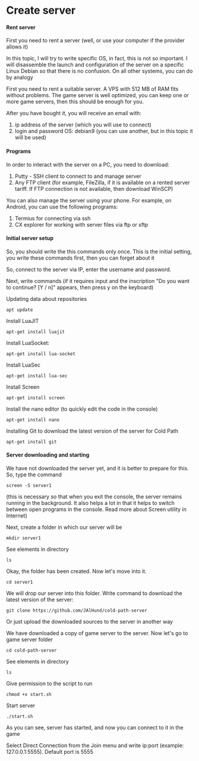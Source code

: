 # Create server

#### Rent server

First you need to rent a server (well, or use your computer if the provider allows it)

In this topic, I will try to write specific OS, in fact, this is not so important. I will disassemble the launch and configuration of the server on a specific Linux Debian so that there is no confusion. On all other systems, you can do by analogy

First you need to rent a suitable server. A VPS with 512 MB of RAM fits without problems. The game server is well optimized, you can keep one or more game servers, then this should be enough for you.

After you have bought it, you will receive an email with:

1. ip address of the server (which you will use to connect)
2. login and password OS: debian9 (you can use another, but in this topic it will be used)

#### Programs

In order to interact with the server on a PC, you need to download:

1. Putty - SSH client to connect to and manage server
2. Any FTP client (for example, FileZilla, if it is available on a rented server tariff. If FTP connection is not available, then download WinSCP)

You can also manage the server using your phone. For example, on Android, you can use the following programs:

1. Termius for connecting via ssh
2. CX explorer for working with server files via ftp or sftp

#### Initial server setup

So, you should write the this commands only once. This is the initial setting, you write these commands first, then you can forget about it

So, connect to the server via IP, enter the username and password.

Next, write commands (if it requires input and the inscription "Do you want to continue? \[Y / n]" appears, then press y on the keyboard)

Updating data about repositories

```
apt update 
```

Install LuaJIT

```
apt-get install luajit
```

Install LuaSocket:

```
apt-get install lua-socket
```

Install LuaSec

```
apt-get install lua-sec
```

Install Screen

```
apt-get install screen
```

Install the nano editor (to quickly edit the code in the console)

```
apt-get install nano
```

Installing Git to download the latest version of the server for Cold Path

```
apt-get install git
```

#### Server downloading and starting

We have not downloaded the server yet, and it is better to prepare for this. So, type the command

```
screen -S server1
```

(this is necessary so that when you exit the console, the server remains running in the background. It also helps a lot in that it helps to switch between open programs in the console. Read more about Screen utility in Internet)

Next, create a folder in which our server will be

```
mkdir server1
```

See elements in directory

```
ls
```

Okay, the folder has been created. Now let's move into it.

```
cd server1
```

We will drop our server into this folder. Write command to download the latest version of the server:

```
git clone https://github.com/JAlHund/cold-path-server
```

Or just upload the downloaded sources to the server in another way

We have downloaded a copy of game server to the server. Now let's go to game server folder

```
cd cold-path-server
```

See elements in directory

```
ls
```

Give permission to the script to run

```
chmod +x start.sh
```

Start server

```
./start.sh
```

As you can see, server has started, and now you can connect to it in the game

Select Direct Connection from the Join menu and write ip:port (example: 127.0.0.1:5555). Default port is 5555
